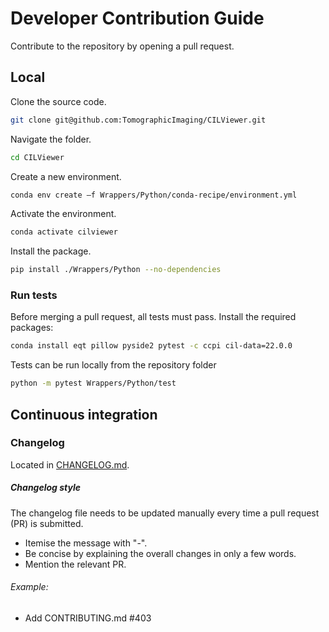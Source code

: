 # Developer Contribution Guide
Contribute to the repository by opening a pull request.

## Local
Clone the source code.
```sh
git clone git@github.com:TomographicImaging/CILViewer.git
```
Navigate the folder.
```sh
cd CILViewer
```

Create a new environment. 
```sh
conda env create –f Wrappers/Python/conda-recipe/environment.yml
```
Activate the environment.
```sh
conda activate cilviewer
```
Install the package.
```sh
pip install ./Wrappers/Python --no-dependencies
```

### Run tests
Before merging a pull request, all tests must pass. 
Install the required packages:
```sh
conda install eqt pillow pyside2 pytest -c ccpi cil-data=22.0.0
```
Tests can be run locally from the repository folder
```sh
python -m pytest Wrappers/Python/test
```

## Continuous integration

### Changelog
Located in [CHANGELOG.md](./CHANGELOG.md).

##### Changelog style
The changelog file needs to be updated manually every time a pull request (PR) is submitted.
- Itemise the message with "-".
- Be concise by explaining the overall changes in only a few words.
- Mention the relevant PR.

###### Example:
- Add CONTRIBUTING.md #403
